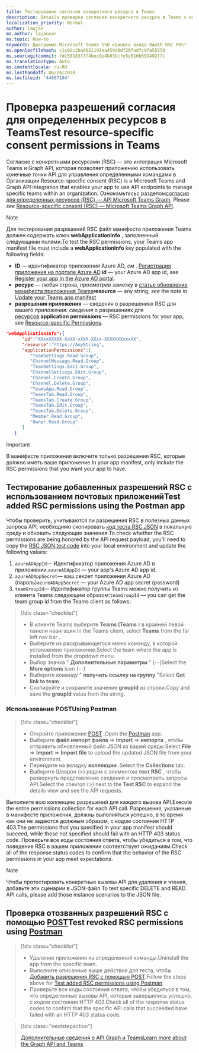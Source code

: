 ```yaml
---
title: Тестирование согласия конкретного ресурса в Teams
description: Details проверка согласия конкретного ресурса в Teams с использованием POST
localization_priority: Normal
author: laujan
ms.author: lajanuar
ms.topic: How-to
keywords: Диаграмма Microsoft Teams SSO единого входа OAuth RSC POST
ms.openlocfilehash: c1c02c2ba0051193aa459d0df26fadfc9fa55550
ms.sourcegitcommit: fdc50183f3f4bec9e4b83bcfe5e016b591402f7c
ms.translationtype: Auto
ms.contentlocale: ru-RU
ms.lasthandoff: 06/24/2020
ms.locfileid: "44867104"
---
```

# <a name="test-resource-specific-consent-permissions--in-teams"></a><span data-ttu-id="911d2-104">Проверка разрешений согласия для определенных ресурсов в Teams</span><span class="sxs-lookup"><span data-stu-id="911d2-104">Test resource-specific consent permissions  in Teams</span></span>

<span data-ttu-id="911d2-105">Согласие с конкретными ресурсами (RSC) — это интеграция Microsoft Teams и Graph API, которая позволяет приложению использовать конечные точки API для управления определенными командами в Организации.</span><span class="sxs-lookup"><span data-stu-id="911d2-105">Resource-specific consent (RSC) is a Microsoft Teams and Graph API integration that enables your app to use API endpoints to manage specific teams within an organization.</span></span> <span data-ttu-id="911d2-106">*Ознакомьтесь*с разделом[согласия для определенных ресурсов (RSC) — API Microsoft Teams Graph](resource-specific-consent.md).  </span><span class="sxs-lookup"><span data-stu-id="911d2-106">Please *see*  [Resource-specific consent (RSC) — Microsoft Teams Graph API](resource-specific-consent.md).</span></span>

> [!NOTE]
><span data-ttu-id="911d2-107">Для тестирования разрешений RSC файл манифеста приложения Teams должен содержать ключ **webApplicationInfo** , заполненный следующими полями:</span><span class="sxs-lookup"><span data-stu-id="911d2-107">To test the RSC permissions, your Teams app manifest file must include a **webApplicationInfo** key populated with the following fields:</span></span>
>
> - <span data-ttu-id="911d2-108">**ID** — идентификатор приложения Azure AD, *см* . [Регистрация приложения на портале Azure AD](resource-specific-consent.md#register-your-app-with-microsoft-identity-platform-via-the-azure-ad-portal).</span><span class="sxs-lookup"><span data-stu-id="911d2-108">**id**  — your Azure AD app id, *see* [Register your app in the Azure AD portal](resource-specific-consent.md#register-your-app-with-microsoft-identity-platform-via-the-azure-ad-portal).</span></span>
> - <span data-ttu-id="911d2-109">**ресурс** — любая строка, *просмотрев* заметку в [статье обновление манифеста приложения Teams](resource-specific-consent.md#update-your-teams-app-manifest)</span><span class="sxs-lookup"><span data-stu-id="911d2-109">**resource**  — any string, *see* the note in  [Update your Teams app manifest](resource-specific-consent.md#update-your-teams-app-manifest)</span></span>
> - <span data-ttu-id="911d2-110">**разрешения приложения** — сведения о разрешениях RSC для вашего *приложения: сведения* о разрешениях для [ресурсов](resource-specific-consent.md#resource-specific-permissions).</span><span class="sxs-lookup"><span data-stu-id="911d2-110">**application permissions** — RSC permissions for  your app, *see* [Resource-specific Permissions](resource-specific-consent.md#resource-specific-permissions).</span></span>

```json
"webApplicationInfo":{
      "id":"XXxxXXXXX-XxXX-xXXX-XXxx-XXXXXXXxxxXX",
      "resource":"https://AnyString",
      "applicationPermissions":[
         "TeamSettings.Read.Group",
         "ChannelMessage.Read.Group",
         "TeamSettings.Edit.Group",
         "ChannelSettings.Edit.Group",
         "Channel.Create.Group",
         "Channel.Delete.Group",
         "TeamsApp.Read.Group",
         "TeamsTab.Read.Group",
         "TeamsTab.Create.Group",
         "TeamsTab.Edit.Group",
         "TeamsTab.Delete.Group",
         "Member.Read.Group",
         "Owner.Read.Group"
      ]
   }
```

>[!IMPORTANT]
><span data-ttu-id="911d2-111">В манифесте приложения включите только разрешения RSC, которые должно иметь ваше приложение.</span><span class="sxs-lookup"><span data-stu-id="911d2-111">In your app manifest, only include the RSC permissions that you want your app to have.</span></span>

## <a name="test-added-rsc-permissions-using-the-postman-app"></a><span data-ttu-id="911d2-112">Тестирование добавленных разрешений RSC с использованием почтовых приложений</span><span class="sxs-lookup"><span data-stu-id="911d2-112">Test added RSC permissions using the Postman app</span></span>

<span data-ttu-id="911d2-113">Чтобы проверить, учитываются ли разрешения RSC в полезных данных запроса API, необходимо скопировать [код теста RSC JSON](test-rsc-json-file.md) в локальную среду и обновить следующие значения:</span><span class="sxs-lookup"><span data-stu-id="911d2-113">To check whether the RSC permissions are being honored by the API request payload, you'll need to copy the [RSC JSON test code](test-rsc-json-file.md) into your local environment and update the following values:</span></span>

1. <span data-ttu-id="911d2-114">`azureADAppId`— Идентификатор приложения Azure AD в приложении.</span><span class="sxs-lookup"><span data-stu-id="911d2-114">`azureADAppId`  — your app's Azure AD app id.</span></span>
1. <span data-ttu-id="911d2-115">`azureADAppSecret`— ваш секрет приложения Azure AD (пароль)</span><span class="sxs-lookup"><span data-stu-id="911d2-115">`azureADAppSecret`  — your Azure AD app secret (password)</span></span>
1. <span data-ttu-id="911d2-116">`teamGroupId`— Идентификатор группы Teams можно получить из клиента Teams следующим образом:</span><span class="sxs-lookup"><span data-stu-id="911d2-116">`teamGroupId` — you can get the team group id from the Teams client as follows:</span></span>

> [!div class="checklist"]
>
> * <span data-ttu-id="911d2-117">В клиенте Teams выберите **Teams (Teams** ) в крайней левой панели навигации.</span><span class="sxs-lookup"><span data-stu-id="911d2-117">In the Teams client, select **Teams** from the far left nav bar .</span></span>
> * <span data-ttu-id="911d2-118">Выберите из раскрывающегося меню команду, в которой установлено приложение.</span><span class="sxs-lookup"><span data-stu-id="911d2-118">Select the team where the app is installed from the dropdown menu.</span></span>
> * <span data-ttu-id="911d2-119">Выбор значка " **Дополнительные параметры** " (&#8943;)</span><span class="sxs-lookup"><span data-stu-id="911d2-119">Select the **More options** icon (&#8943;)</span></span>
> * <span data-ttu-id="911d2-120">Выберите команду " **получить ссылку на группу** "</span><span class="sxs-lookup"><span data-stu-id="911d2-120">Select **Get link to team**</span></span> 
> * <span data-ttu-id="911d2-121">Скопируйте и сохраните значение **groupId** из строки.</span><span class="sxs-lookup"><span data-stu-id="911d2-121">Copy and save the **groupId** value from the string.</span></span>

### <a name="using-postman"></a><span data-ttu-id="911d2-122">Использование POST</span><span class="sxs-lookup"><span data-stu-id="911d2-122">Using Postman</span></span>

> [!div class="checklist"]
>
> * <span data-ttu-id="911d2-123">Откройте приложение [POST](https://www.postman.com) .</span><span class="sxs-lookup"><span data-stu-id="911d2-123">Open the [Postman](https://www.postman.com) app.</span></span>
> * <span data-ttu-id="911d2-124">Выберите **файл импорт файла**  =>  **Import**  =>  **импорта** , чтобы отправить обновленный файл JSON из вашей среды.</span><span class="sxs-lookup"><span data-stu-id="911d2-124">Select **File** => **Import** => **Import file** to upload the updated JSON file from your environment.</span></span>  
> * <span data-ttu-id="911d2-125">Перейдите на вкладку **коллекции** .</span><span class="sxs-lookup"><span data-stu-id="911d2-125">Select the **Collections** tab.</span></span> 
> * <span data-ttu-id="911d2-126">Выберите Шеврон (>) рядом с элементом **тест RSC** , чтобы развернуть представление сведений и просмотреть запросы API.</span><span class="sxs-lookup"><span data-stu-id="911d2-126">Select the chevron (>) next to the **Test RSC** to expand the details view and see the API requests.</span></span>

<span data-ttu-id="911d2-127">Выполните всю коллекцию разрешений для каждого вызова API.</span><span class="sxs-lookup"><span data-stu-id="911d2-127">Execute the entire permissions collection for each API call.</span></span> <span data-ttu-id="911d2-128">Разрешения, указанные в манифесте приложения, должны выполняться успешно, в то время как они не задаются должным образом, с кодом состояния HTTP 403.</span><span class="sxs-lookup"><span data-stu-id="911d2-128">The permissions that you specified in your app manifest should succeed, while those not specified should fail with an HTTP 403 status code.</span></span> <span data-ttu-id="911d2-129">Проверьте все коды состояния ответа, чтобы убедиться в том, что поведение RSC в вашем приложении соответствует ожиданиям.</span><span class="sxs-lookup"><span data-stu-id="911d2-129">Check all of the response status codes to confirm that the behavior of the RSC permissions in your app meet expectations.</span></span>

>[!NOTE]
><span data-ttu-id="911d2-130">Чтобы протестировать конкретные вызовы API для удаления и чтения, добавьте эти сценарии в JSON-файл.</span><span class="sxs-lookup"><span data-stu-id="911d2-130">To test specific DELETE and READ API calls, please add those instance scenarios to the JSON file.</span></span>

## <a name="test--revoked-rsc-permissions-using-postman"></a><span data-ttu-id="911d2-131">Проверка отозванных разрешений RSC с помощью [POST](https://www.postman.com/)</span><span class="sxs-lookup"><span data-stu-id="911d2-131">Test  revoked RSC permissions using [Postman](https://www.postman.com/)</span></span>

> [!div class="checklist"]
>
> * <span data-ttu-id="911d2-132">Удаление приложения из определенной команды.</span><span class="sxs-lookup"><span data-stu-id="911d2-132">Uninstall the app from the specific team.</span></span>
> * <span data-ttu-id="911d2-133">Выполните описанные выше действия для теста, чтобы [Добавить разрешения RSC с помощью POST](#test-added-rsc-permissions-using-the-postman-app).</span><span class="sxs-lookup"><span data-stu-id="911d2-133">Follow the steps above for [Test added RSC permissions using Postman](#test-added-rsc-permissions-using-the-postman-app).</span></span>
> * <span data-ttu-id="911d2-134">Проверьте все коды состояния ответа, чтобы убедиться в том, что определенные вызовы API, которые завершились успешно, с кодом состояния HTTP 403.</span><span class="sxs-lookup"><span data-stu-id="911d2-134">Check all of the response status codes to confirm that the specific API calls that succeeded have failed with an HTTP 403 status code.</span></span>

> [!div class="nextstepaction"]
>
> [<span data-ttu-id="911d2-135">Дополнительные сведения о API Graph и Teams</span><span class="sxs-lookup"><span data-stu-id="911d2-135">Learn more about the Graph API and Teams</span></span>](/graph/api/resources/teams-api-overview?view=graph-rest-1.0)
